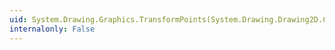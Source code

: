 ```yaml
---
uid: System.Drawing.Graphics.TransformPoints(System.Drawing.Drawing2D.CoordinateSpace,System.Drawing.Drawing2D.CoordinateSpace,System.Drawing.Point[])
internalonly: False
---
```

